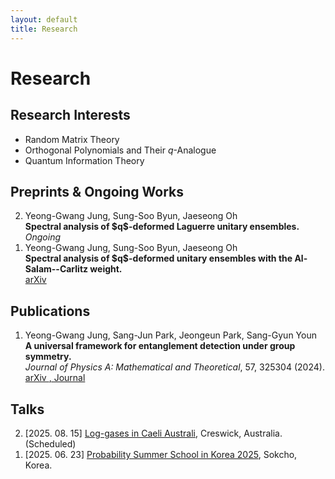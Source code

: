 ```yaml
---
layout: default
title: Research
---
```


# Research

## Research Interests
- Random Matrix Theory
- Orthogonal Polynomials and Their <span>$q$</span>-Analogue
- Quantum Information Theory

## Preprints & Ongoing Works
<ol reversed class="paper-list">
  <li>
    Yeong-Gwang Jung, Sung-Soo Byun, Jaeseong Oh <br>
    <strong>Spectral analysis of <span>$q$</span>-deformed Laguerre unitary ensembles.</strong> <br>
    <em>Ongoing</em>
  </li>
  <li>
    Yeong-Gwang Jung, Sung-Soo Byun, Jaeseong Oh <br>
    <strong>Spectral analysis of <span>$q$</span>-deformed unitary ensembles with the Al-Salam--Carlitz weight.</strong> <br>
    <a href="https://arxiv.org/abs/2507.18042" target="_blank"> arXiv </a>
  </li>
</ol>

## Publications
<ol reversed class="paper-list">
  <li>
    Yeong-Gwang Jung, Sang-Jun Park, Jeongeun Park, Sang-Gyun Youn <br>
    <strong>A universal framework for entanglement detection under group symmetry.</strong> <br>
    <em>Journal of Physics A: Mathematical and Theoretical</em>, 57, 325304 (2024). <br>
    <a href="https://arxiv.org/abs/2301.03849" target="_blank"> arXiv </a> <a href="https://iopscience.iop.org/article/10.1088/1751-8121/ad6413" target="_blank">, Journal </a>
  </li>
</ol>


## Talks
<ol reversed>
  <li>
  [2025. 08. 15] <a href="https://lica2025.github.io/">Log-gases in Caeli Australi</a>, Creswick, Australia. (Scheduled)
  </li>
  <li>
  [2025. 06. 23] <a href="https://sites.google.com/view/pssk2025/home?authuser=0">Probability Summer School in Korea 2025</a>, Sokcho, Korea.
  </li>
</ol>

